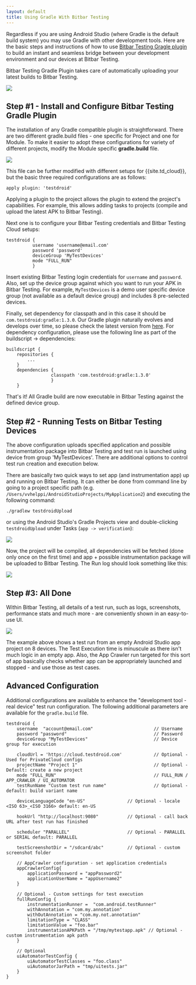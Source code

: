 ```yaml
---
layout: default
title: Using Gradle With Bitbar Testing
---
```


Regardless if you are using Android Studio (where Gradle is the
default build system) you may use Gradle with other development
tools. Here are the basic steps and instructions of how to use
[Bitbar Testing Gragle
plugin](https://github.com/bitbar/testdroid-gradle-plugin) to build an
instant and seamless bridge between your development environment and
our devices at Bitbar Testing.

Bitbar Testing Gradle Plugin takes care of automatically uploading your
latest builds to Bitbar Testing.

![]({{site.github.url}}/assets/testdroid-cloud-integration/gradle/gradle_testdroid.jpg)


## Step #1 - Install and Configure Bitbar Testing Gradle Plugin

The installation of any Gradle compatible plugin is
straightforward. There are two different gradle.build files - one
specific for Project and one for Module. To make it easier to
adopt these configurations for variety of different projects, modify
the Module specific **gradle.build** file.

![]({{site.github.url}}/assets/testdroid-cloud-integration/gradle/gradle-step1.png)
 
This file can be further modified with different setups for
{{site.td_cloud}}, but the basic three required configurations are as
follows: 

    apply plugin: 'testdroid'

Applying a plugin to the project allows the plugin to extend the
project's capabilities. For example, this allows adding tasks to
projects (compile and upload the latest APK to Bitbar Testing).

Next one is to configure your Bitbar Testing credentials and Bitbar Testing
Cloud setups:

    testdroid {  
              username 'username@email.com'
              password 'password'  
              deviceGroup 'MyTestDevices'  
              mode "FULL_RUN"  
              }

Insert existing Bitbar Testing login credentials for `username` and
`password`. Also, set up the device group against which you want to
run your APK in Bitbar Testing. For example, `MyTestDevices` is a
demo user specific device group (not available as a default device
group) and includes 8 pre-selected devices.

Finally, set dependency for classpath and in this case it should be
`com.testdroid:gradle:1.3.0`. Our Gradle plugin naturally evolves and
develops over time, so please check the latest version from
[here](https://github.com/bitbar/testdroid-gradle-plugin). For
dependency configuration, please use the following line as part of the
buildscript -> dependencies:

    buildscript {
        repositories {
            ...
        }
        dependencies {
                     classpath 'com.testdroid:gradle:1.3.0'
                     }
        }

That's it! All Gradle build are now executable in Bitbar Testing
against the defined device group.

## Step #2 - Running Tests on Bitbar Testing Devices

The above configuration uploads specified application and possible
instrumentation package into Bitbar Testing and test run is launched
using device from group 'MyTestDevices'. There are additional options
to control test run creation and execution below.

There are basically two quick ways to set app (and instrumentation
app) up and running on Bitbar Testing. It can either be done from
command line by going to a project specific path
(e.g. `/Users/vvhelppi/AndroidStudioProjects/MyApplication2`) and
executing the following command:

    ./gradlew testdroidUpload

or using the Android Studio's Gradle Projects view and double-clicking
`testdroidUpload` under Tasks (`app -> verification`):

![]({{site.github.url}}/assets/testdroid-cloud-integration/gradle/gradle-step2.png)

Now, the project will be compiled, all dependencies will be fetched
(done only once on the first time) and app + possible instrumentation
package will be uploaded to Bitbar Testing. The Run log should look
something like this:

![]({{site.github.url}}/assets/testdroid-cloud-integration/gradle/gradle-step2-2.png)

## Step #3: All Done

Within Bitbar Testing, all details of a test run, such as logs,
screenshots, performance stats and much more - are conveniently shown
in an easy-to-use UI.

![]({{site.github.url}}/assets/testdroid-cloud-integration/gradle/gradle-step3.png)

The example above shows a test run from an empty Android Studio app
project on 8 devices. The Test Execution time is minuscule as there
isn't much logic in an empty app. Also, the App Crawler run targeted
for this sort of app basically checks whether app can be appropriately
launched and stopped - and use those as test cases.

## Advanced Configuration

Additional configurations are available to enhance the "development
tool - real device" test run configuration. The following additional
parameters are available for the `gradle.build` file.

    testdroid {
        username  "account@email.com"                       // Username
        password "password"                                 // Password
        deviceGroup "MyTestDevices"                         // Device group for execution
    
        cloudUrl = 'https://cloud.testdroid.com'            // Optional - Used for PrivateCloud configs
        projectName "Project 1"                             // Optional - Default: create a new project
        mode "FULL_RUN"                                     // FULL_RUN / APP_CRAWLER / UI_AUTOMATOR
        testRunName "Custom test run name"                  // Optional - default: build variant name
    
        deviceLanguageCode "en-US"                // Optional - locale <ISO 63>_<ISO 3166> default: en-US
    
        hookUrl "http://localhost:9080"           // Optional - call back URL after test run has finished
    
        scheduler "PARALLEL"                      // Optional - PARALLEL or SERIAL default: PARALLEL
    
        testScreenshotDir = "/sdcard/abc"         // Optional - custom screenshot folder 
    
        // AppCrawler configuration - set application credentials
        appCrawlerConfig{
            applicationPassword = "appPassword2"
            applicationUserName = "appUsername2"
        }
    
        // Optional - Custom settings for test execution
        fullRunConfig {
            instrumentationRunner =  "com.android.testRunner"
            withAnnotation = "com.my.annotation"
            withOutAnnotation = "com.my.not.annotation"
            limitationType = "CLASS"
            limitationValue = "foo.bar"
            instrumentationAPKPath = "/tmp/mytestapp.apk" // Optional - custom instrumentation apk path
        }
    
        // Optional
        uiAutomatorTestConfig {
            uiAutomatorTestClasses = "foo.class"
            uiAutomatorJarPath = "tmp/uitests.jar"
        }
    }
